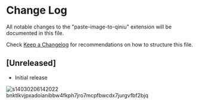 # Change Log
All notable changes to the "paste-image-to-qiniu" extension will be documented in this file.

Check [Keep a Changelog](http://keepachangelog.com/) for recommendations on how to structure this file.

## [Unreleased]
- Initial release

![s14030206142022](https://s.shudong.wang/s14030206142022.png)
bnktlkvjpxadoianibbw4fkph7jro7mcpfbwcdx7jurgvfbf2bjq

